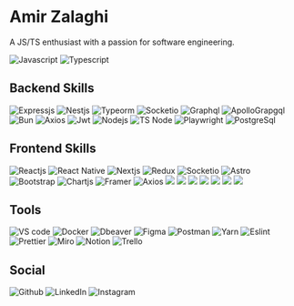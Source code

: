 # Amir Zalaghi 
<p>
  A JS/TS enthusiast with a passion for software engineering.
</p>

<div>
<img alt="Javascript" src="https://img.shields.io/badge/JavaScript-323330?style=for-the-badge&logo=javascript&logoColor=F7DF1E"/>  
<img alt="Typescript" src="https://img.shields.io/badge/TypeScript-007ACC?style=for-the-badge&logo=typescript&logoColor=white"/>  
  
</div>

## Backend Skills

<div>
<img alt="Expressjs" src="https://img.shields.io/badge/Express%20js-000000?style=for-the-badge&logo=express&logoColor=white"/>  
<img alt="Nestjs" src="https://img.shields.io/badge/nestjs-E0234E?style=for-the-badge&logo=nestjs&logoColor=white"/>
<img alt="Typeorm" src="https://img.shields.io/badge/typeorm-FE0803?style=for-the-badge&logo=typeorm&logoColor=white"/>
<img alt="Socketio" src="https://img.shields.io/badge/Socket.io-010101?&style=for-the-badge&logo=Socket.io&logoColor=white"/>
<img alt="Graphql" src="https://img.shields.io/badge/GraphQl-E10098?style=for-the-badge&logo=graphql&logoColor=white"/>
<img alt="ApolloGrapgql" src="https://img.shields.io/badge/Apollo%20GraphQL-311C87?&style=for-the-badge&logo=Apollo%20GraphQL&logoColor=white"/>
<img alt="Bun" src="https://img.shields.io/badge/bun-282a36?style=for-the-badge&logo=bun&logoColor=fbf0df"/>
<img alt="Axios" src="https://img.shields.io/badge/axios-671ddf?&style=for-the-badge&logo=axios&logoColor=white"/>
<img alt="Jwt" src="https://img.shields.io/badge/JWT-000000?style=for-the-badge&logo=JSON%20web%20tokens&logoColor=white"/>
<img alt="Nodejs" src="https://img.shields.io/badge/Node%20js-339933?style=for-the-badge&logo=nodedotjs&logoColor=white"/>
<img alt="TS Node" src="https://img.shields.io/badge/ts--node-3178C6?style=for-the-badge&logo=ts-node&logoColor=white"/>
<img alt="Playwright" src="https://img.shields.io/badge/Playwright-45ba4b?style=for-the-badge&logo=Playwright&logoColor=white"/>
<img alt="PostgreSql" src="https://img.shields.io/badge/PostgreSQL-316192?style=for-the-badge&logo=postgresql&logoColor=white"/>
  
  
  
</div>

## Frontend Skills



<div>
<img alt="Reactjs" src="https://img.shields.io/badge/React-20232A?style=for-the-badge&logo=react&logoColor=61DAFB"/>
<img alt="React Native" src="https://img.shields.io/badge/React_Native-20232A?style=for-the-badge&logo=react&logoColor=61DAFB"/>
<img alt="Nextjs" src="https://img.shields.io/badge/next%20js-000000?style=for-the-badge&logo=nextdotjs&logoColor=white"/>
<img alt="Redux" src="https://img.shields.io/badge/Redux-593D88?style=for-the-badge&logo=redux&logoColor=white"/>
<img alt="Socketio" src="https://img.shields.io/badge/Socket.io-010101?&style=for-the-badge&logo=Socket.io&logoColor=white"/>
<img alt="Astro" src="https://img.shields.io/badge/Astro-0C1222?style=for-the-badge&logo=astro&logoColor=FDFDFE"/>
<img alt="Bootstrap" src="https://img.shields.io/badge/Bootstrap-563D7C?style=for-the-badge&logo=bootstrap&logoColor=white"/>
<img alt="Chartjs" src="https://img.shields.io/badge/Chart%20js-FF6384?style=for-the-badge&logo=chartdotjs&logoColor=white"/>
<img alt="Framer" src="https://img.shields.io/badge/Framer-black?style=for-the-badge&logo=framer&logoColor=blue"/>
<img alt="Axios" src="https://img.shields.io/badge/axios-671ddf?&style=for-the-badge&logo=axios&logoColor=white"/>
<img alt"Expo" src="https://img.shields.io/badge/Expo-1B1F23?style=for-the-badge&logo=expo&logoColor=white"/>
<img alt"React router dom" src="https://img.shields.io/badge/React_Router-CA4245?style=for-the-badge&logo=react-router&logoColor=white"/>
<img alt"Sass" src="https://img.shields.io/badge/Sass-CC6699?style=for-the-badge&logo=sass&logoColor=white"/>
<img alt"Css" src="https://img.shields.io/badge/CSS3-1572B6?style=for-the-badge&logo=css3&logoColor=white"/>
<img alt"Html" src="https://img.shields.io/badge/HTML5-E34F26?style=for-the-badge&logo=html5&logoColor=white"/>
<img alt"Vite" src="https://img.shields.io/badge/Vite-B73BFE?style=for-the-badge&logo=vite&logoColor=FFD62E"/>
<img alt"Webpack" src="https://img.shields.io/badge/Webpack-8DD6F9?style=for-the-badge&logo=Webpack&logoColor=white"/>






</div>

## Tools

<div>
<img alt="VS code" src="https://img.shields.io/badge/Visual_Studio_Code-0078D4?style=for-the-badge&logo=visual%20studio%20code&logoColor=white"/>
<img alt="Docker" src="https://img.shields.io/badge/Docker-2CA5E0?style=for-the-badge&logo=docker&logoColor=white"/>
<img alt="Dbeaver" src="https://img.shields.io/badge/dbeaver-382923?style=for-the-badge&logo=dbeaver&logoColor=white"/>
<img alt="Figma" src="https://img.shields.io/badge/Figma-F24E1E?style=for-the-badge&logo=figma&logoColor=white"/>
<img alt="Postman" src="https://img.shields.io/badge/Postman-FF6C37?style=for-the-badge&logo=Postman&logoColor=whites.io/badge/Postman-FF6C37?style=for-the-badge&logo=Postman&logoColor=white"/>
<img alt="Yarn" src="https://img.shields.io/badge/Yarn-2C8EBB?style=for-the-badge&logo=yarn&logoColor=white"/>
<img alt="Eslint" src="https://img.shields.io/badge/eslint-3A33D1?style=for-the-badge&logo=eslint&logoColor=white"/>
<img alt="Prettier" src="https://img.shields.io/badge/prettier-1A2C34?style=for-the-badge&logo=prettier&logoColor=F7BA3E"/>
<img alt="Miro" src="https://img.shields.io/badge/Miro-F7C922?style=for-the-badge&logo=Miro&logoColor=050036"/>
<img alt="Notion" src="https://img.shields.io/badge/Notion-000000?style=for-the-badge&logo=notion&logoColor=white"/>
<img alt="Trello" src="https://img.shields.io/badge/Trello-0052CC?style=for-the-badge&logo=trello&logoColor=white"/>
</div>

## Social

<div>
  <img alt="Github" src="https://img.shields.io/badge/GitHub-100000?style=for-the-badge&logo=github&logoColor=white"/>
  <img alt="LinkedIn" src="https://img.shields.io/badge/LinkedIn-0077B5?style=for-the-badge&logo=linkedin&logoColor=white"/>
  <img alt="Instagram" src="https://img.shields.io/badge/Instagram-E4405F?style=for-the-badge&logo=instagram&logoColor=white"/>


</div>

  
<!--tech badges in :
https://github.com/alexandresanlim/Badges4-README.md-Profile?tab=readme-ov-file 
-->

